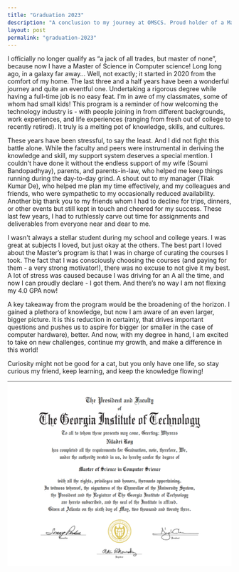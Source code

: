 ```yaml
---
title: "Graduation 2023"
description: "A conclusion to my journey at OMSCS. Proud holder of a Master's Degree!"
layout: post
permalink: "graduation-2023"
---
```

I officially no longer qualify as “a jack of all trades, but master of none”, because now I have a Master of Science in Computer science! Long long ago, in a galaxy far away… Well, not exactly; it started in 2020 from the comfort of my home. The last three and a half years have been a wonderful journey and quite an eventful one. Undertaking a rigorous degree while having a full-time job is no easy feat. I’m in awe of my classmates, some of whom had small kids! This program is a reminder of how welcoming the technology industry is - with people joining in from different backgrounds, work experiences, and life experiences (ranging from fresh out of college to recently retired). It truly is a melting pot of knowledge, skills, and cultures.

These years have been stressful, to say the least. And I did not fight this battle alone. While the faculty and peers were instrumental in deriving the knowledge and skill, my support system deserves a special mention. I couldn't have done it without the endless support of my wife (Soumi Bandopadhyay), parents, and parents-in-law, who helped me keep things running during the day-to-day grind. A shout out to my manager (Tilak Kumar De), who helped me plan my time effectively, and my colleagues and friends, who were sympathetic to my occasionally reduced availability. Another big thank you to my friends whom I had to decline for trips, dinners, or other events but still kept in touch and cheered for my success. These last few years, I had to ruthlessly carve out time for assignments and deliverables from everyone near and dear to me.

I wasn't always a stellar student during my school and college years. I was great at subjects I loved, but just okay at the others. The best part I loved about the Master’s program is that I was in charge of curating the courses I took. The fact that I was consciously choosing the courses (and paying for them - a very strong motivator!), there was no excuse to not give it my best. A lot of stress was caused because I was driving for an A all the time, and now I can proudly declare - I got them. And there’s no way I am not flexing my 4.0 GPA now!

A key takeaway from the program would be the broadening of the horizon. I gained a plethora of knowledge, but now I am aware of an even larger, bigger picture. It is this reduction in certainty, that drives important questions and pushes us to aspire for bigger (or smaller in the case of computer hardware), better. And now, with my degree in hand, I am excited to take on new challenges, continue my growth, and make a difference in this world!

Curiosity might not be good for a cat, but you only have one life, so stay curious my friend, keep learning, and keep the knowledge flowing!

<img src="assets/images/diploma.png">